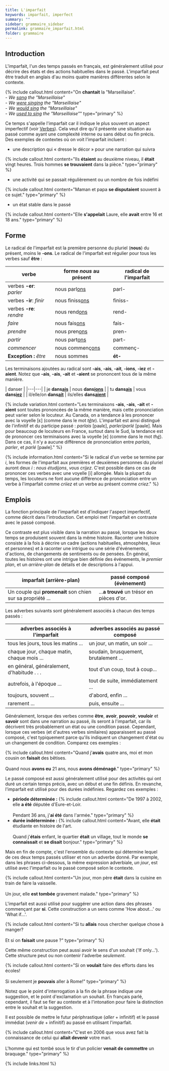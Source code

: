 ```yaml
---
title: L'imparfait
keywords: imparfait, imperfect
summary: ""
sidebar: grammaire_sidebar
permalink: grammaire_imparfait.html
folder: grammaire
---
```


## Introduction

L'imparfait, l'un des temps passés en français, est généralement utilisé pour décrire des états et des actions habituelles dans le passé. L'imparfait peut être traduit en anglais d'au moins quatre manières différentes selon le contexte.

{% include callout.html content="On **chantait** la \"Marseillaise\".<br/>- *We <ins>sang</ins> the \"Marseillaise\"*<br/>- *We <ins>were singing</ins> the \"Marseillaise\"*<br/>- *We <ins>would sing</ins> the \"Marseillaise\"*<br/>- *We <ins>used to sing</ins> the \"Marseillaise\"*" type="primary" %}

Ce temps s'appelle l'imparfait car il indique le plus souvent un aspect imperfectif (voir [Verbes](/grammaire_verbes.html#aspect)). Cela veut dire qu'il présente une situation au passé comme ayant une complexité interne ou sans début ou fin précis. Des exemples de contextes où on voit l'imparfait incluent :

+ une description qui « dresse le décor » pour une narration qui suivra

{% include callout.html content="Ils **étaient** au deuxième niveau, il **était** vingt heures. Trois hommes **se trouvaient** dans la pièce." type="primary" %}

+ une activité qui se passait régulièrement ou un nombre de fois indéfini

{% include callout.html content="Maman et papa **se disputaient** souvent à ce sujet." type="primary" %}

+ un état stable dans le passé

{% include callout.html content="Elle **s'appelait** Laure, elle **avait** entre 16 et 18 ans." type="primary" %}

## Forme
Le radical de l'imparfait est la première personne du pluriel (**nous**) du présent, moins le **-ons**. Le radical de l'imparfait est régulier pour tous les verbes sauf **être** :

| verbe | forme *nous* au présent | radical de l'imparfait |
|---|---|---|
| verbes **-er**: *parler* | nous parl<ins>ons</ins> | parl- |
| verbes **-ir**: *finir* | nous finiss<ins>ons</ins> | finiss- |
| verbes **-re**: *rendre* | nous rend<ins>ons</ins> | rend- |
| *faire* | nous fais<ins>ons</ins> | fais- |
| *prendre* | nous pren<ins>ons</ins> | pren- |
| *partir* | nous part<ins>ons</ins> | part- |
| *commencer* | nous commenç<ins>ons</ins> | commenç- |
| **Exception :** *être* | nous sommes | **ét-** |

Les terminaisons ajoutées au radical sont **-ais**, **-ais**, **-ait**, **-ions**, **-iez** et **-aient**. Notez que **-ais**, **-ais**, **-ait** et **-aient** se prononcent tous de la même manière.

| danser |
|---|---|
| je **dans<ins>ais</ins>** | nous **dans<ins>ions</ins>** |
| tu **dans<ins>ais</ins>** | vous **dans<ins>iez</ins>** |
| il/elle/on **dans<ins>ait</ins>** | ils/elles **dans<ins>aient</ins>** |

{% include variation.html content="Les terminaisons **-ais**, **-ais**, **-ait** et **-aient** sont toutes prononcées de la même manière, mais cette prononciation peut varier selon le locuteur. Au Canada, on a tendance à les prononcer avec la voyelle [ɛ] (comme dans le mot *t<ins>ê</ins>te*). L'imparfait est ainsi distingué de l'infinitif et du participe passé : *parlais* [paʁlɛ], *parler*/*parlé* [paʁle]. Mais pour beaucoup de locuteurs en France, surtout dans le Sud, la tendance est de prononcer ces terminaisons avec la voyelle [e] (comme dans le mot *th<ins>é</ins>*). Dans ce cas, il n'y a aucune différence de prononciation entre *parlais*, *parler*, et *parlé* [paʁle]." %}

{% include information.html content="Si le radical d'un verbe se termine par *i*, les formes de l'imparfait aux premières et deuxièmes personnes du pluriel auront deux *i* : *nous étud<ins>ii</ins>ons*, *vous cr<ins>ii</ins>ez*. C'est possible dans ce cas de prononcer ces verbes avec une voyelle [i] allongée. Mais la plupart du temps, les locuteurs ne font aucune différence de prononciation entre un verbe à l'imparfait comme *criiez* et un verbe au présent comme *criez*." %}

## Emplois

La fonction principale de l'imparfait est d'indiquer l'aspect imperfectif, comme décrit dans l'introduction. Cet emploi met l'imparfait en contraste avec le passé composé.

Ce contraste est plus visible dans la narration au passé, lorsque les deux temps se produisent souvent dans la même histoire. Raconter une histoire consiste à la fois à décrire un cadre (actions habituelles, atmosphère, lieux et personnes) et à raconter une intrigue ou une série d'événements, d'actions, de changements de sentiments ou de pensées. En général, toutes les histoires ont une intrigue bien définie des événements, le *premier plan*, et un *arrière-plan* de détails et de descriptions à l'appui.

| imparfait (arrière-plan) | passé composé (évènement) |
|---|---|
| Un couple qui **promenait** son chien sur sa propriété ... | ...**a trouvé** un trésor en pièces d'or. |

Les adverbes suivants sont généralement associés à chacun des temps passés :

| adverbes associés à l'imparfait | adverbes associés au passé composé |
|---|---|
| tous les jours, tous les matins ... | un jour, un matin, un soir ... |
| chaque jour, chaque matin, chaque mois ... | soudain, brusquement, brutalement ... |
| en général, généralement, d'habitude . . . | tout d'un coup, tout à coup... |
| autrefois, à l'époque ... | tout de suite, immédiatement ... |
| toujours, souvent ... | d'abord, enfin ... |
| rarement ... | puis, ensuite ... |

Généralement, lorsque des verbes comme **être**, **avoir**, **pouvoir**, **vouloir** et **savoir** sont dans une narration au passé, ils seront à l'imparfait, car ils décrivent très probablement un état ou une condition passé. Cependant, lorsque ces verbes (et d'autres verbes similaires) apparaissent au passé composé, c'est typiquement parce qu'ils indiquent un changement d'état ou un changement de condition. Comparez ces exemples :

{% include callout.html content="Quand j'**avais** quatre ans, moi et mon cousin on **faisait** des bêtises.<br/><br/>Quand nous **avons eu** 21 ans, nous **avons déménagé**." type="primary" %}

Le passé composé est aussi généralement utilisé pour des activités qui ont duré un certain temps précis, avec un début et une fin définis. En revanche, l'imparfait est utilisé pour des durées indéfinies. Regardez ces exemples : 

* **période déterminée :** 
{% include callout.html content="De 1997 à 2002, elle **a été** députée d'Eure-et-Loir.<br/><br/>Pendant 36 ans, j'**ai été** dans l'armée." type="primary" %}
* **durée indéterminée :** 
{% include callout.html content="Avant, elle **était** étudiante en histoire de l'art.<br/><br/>Quand j'**étais** enfant, le quartier **était** un village, tout le monde **se connaissait** et **se disait** bonjour." type="primary" %}

Mais en fin de compte, c'est l'ensemble du contexte qui détermine lequel de ces deux temps passés utiliser et non un adverbe donné. Par exemple, dans les phrases ci-dessous, la même expression adverbiale, *un jour*, est utilisé avec l'imparfait ou le passé composé selon le contexte.

{% include callout.html content="Un jour, mon père **était** dans la cuisine en train de faire la vaisselle.<br/><br/>Un jour, elle **est tombée** gravement malade." type="primary" %}

L'imparfait est aussi utilisé pour suggérer une action dans des phrases commençant par **si**. Cette construction a un sens comme 'How about...' ou 'What if...'.

{% include callout.html content="Si tu **allais** nous chercher quelque chose à manger?<br/><br/>Et si on **faisait** une pause ?" type="primary" %}

Cette même construction peut aussi avoir le sens d'un souhait ('If only...'). Cette structure peut ou non contenir l'adverbe *seulement*.

{% include callout.html content="Si on **voulait** faire des efforts dans les écoles!<br/><br/>Si seulement je **pouvais** aller à Rome!" type="primary" %}

Notez que le point d'interrogation à la fin de la phrase indique une suggestion, et le point d'exclamation un souhait. En français parlé, cependant, il faut se fier au contexte et à l'intonation pour faire la distinction entre le souhait et la suggestion.

Il est possible de mettre le futur périphrastique (*aller* + infinitif) et le passé immédiat (*venir de* + infinitif) au passé en utilisant l'imparfait.

{% include callout.html content="C'est en 2006 que vous avez fait la connaissance de celui qui **allait devenir** votre mari.<br/><br/>L'homme qui est tombé sous le tir d'un policier **venait de commettre** un braquage." type="primary" %}

{% include links.html %}
